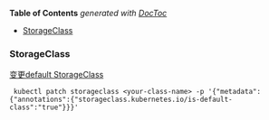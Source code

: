 <!-- START doctoc generated TOC please keep comment here to allow auto update -->
<!-- DON'T EDIT THIS SECTION, INSTEAD RE-RUN doctoc TO UPDATE -->
**Table of Contents**  *generated with [DocToc](https://github.com/thlorenz/doctoc)*

- [StorageClass](#storageclass)

<!-- END doctoc generated TOC please keep comment here to allow auto update -->

### StorageClass

[变更default StorageClass](https://blog.csdn.net/engchina/article/details/88529380)

     kubectl patch storageclass <your-class-name> -p '{"metadata": {"annotations":{"storageclass.kubernetes.io/is-default-class":"true"}}}'
